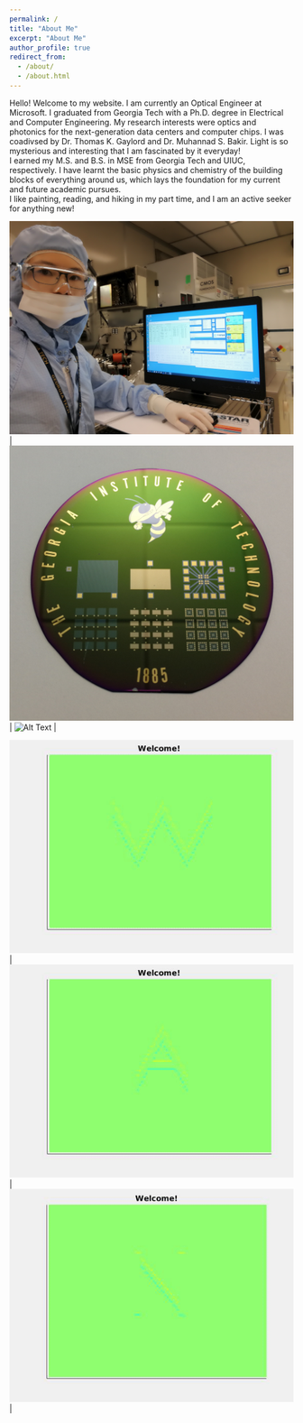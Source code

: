 ```yaml
---
permalink: /
title: "About Me"
excerpt: "About Me"
author_profile: true
redirect_from: 
  - /about/
  - /about.html
---
```


Hello! Welcome to my website. I am currently an Optical Engineer at Microsoft. I graduated from Georgia Tech with a Ph.D. degree in Electrical and Computer Engineering. My research interests were optics and photonics for the next-generation data centers and computer chips. I was coadivsed by Dr. Thomas K. Gaylord and Dr. Muhannad S. Bakir. Light is so mysterious and interesting that I am fascinated by it everyday!<br/>
I earned my M.S. and B.S. in MSE from Georgia Tech and UIUC, respectively. I have learnt the basic physics and chemistry of the building blocks of everything around us, which lays the foundation for my current and future academic pursues. <br/>
I like painting, reading, and hiking in my part time, and I am an active seeker for anything new!


![Alt Text](https://github.com/congshanwan/congshanwan.github.io/raw/master/images/fig_tystar.jpg) | ![Alt Text](https://github.com/congshanwan/congshanwan.github.io/raw/master/images/fig_gt.jpg) |  ![Alt Text](https://github.com/congshanwan/congshanwan.github.io/raw/master/images/fig_sample.jpg) |


![Alt Text](https://github.com/congshanwan/congshanwan.github.io/raw/master/files/W_fdtd.gif)  |  ![Alt Text](https://github.com/congshanwan/congshanwan.github.io/raw/master/files/A_fdtd.gif)  |  ![Alt Text](https://github.com/congshanwan/congshanwan.github.io/raw/master/files/N_fdtd.gif)  |


